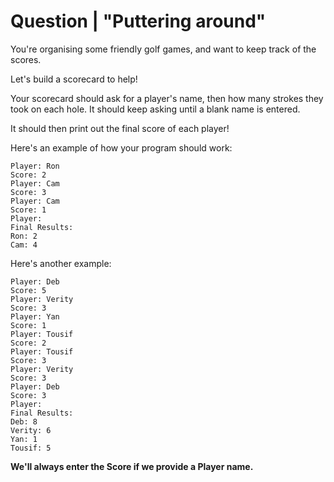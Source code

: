 # Question | "Puttering around"

You're organising some friendly golf games, and want to keep track of the scores.

Let's build a scorecard to help!

Your scorecard should ask for a player's name, then how many strokes they took on each hole. It should keep asking until a blank name is entered.

It should then print out the final score of each player!

Here's an example of how your program should work:

```
Player: Ron
Score: 2
Player: Cam
Score: 3
Player: Cam
Score: 1
Player: 
Final Results:
Ron: 2
Cam: 4
```

Here's another example:

```
Player: Deb
Score: 5
Player: Verity
Score: 3
Player: Yan
Score: 1
Player: Tousif
Score: 2
Player: Tousif
Score: 3
Player: Verity
Score: 3
Player: Deb
Score: 3
Player: 
Final Results:
Deb: 8
Verity: 6
Yan: 1
Tousif: 5
```

**We'll always enter the Score if we provide a Player name.**
